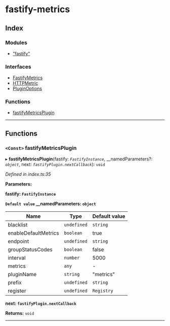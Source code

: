 
#  fastify-metrics

## Index

### Modules

* ["fastify"](modules/_fastify_.md)

### Interfaces

* [FastifyMetrics](interfaces/fastifymetrics.md)
* [HTTPMetric](interfaces/httpmetric.md)
* [PluginOptions](interfaces/pluginoptions.md)

### Functions

* [fastifyMetricsPlugin](#fastifymetricsplugin)

---

## Functions

<a id="fastifymetricsplugin"></a>

### `<Const>` fastifyMetricsPlugin

▸ **fastifyMetricsPlugin**(fastify: *`FastifyInstance`*, __namedParameters?: *`object`*, next: *`fastifyPlugin.nextCallback`*): `void`

*Defined in index.ts:35*

**Parameters:**

**fastify: `FastifyInstance`**

**`Default value` __namedParameters: `object`**

| Name | Type | Default value |
| ------ | ------ | ------ |
| blacklist | `undefined` | `string` | `RegExp` | `string`[] | - |
| enableDefaultMetrics | `boolean` | true |
| endpoint | `undefined` | `string` | - |
| groupStatusCodes | `boolean` | false |
| interval | `number` | 5000 |
| metrics | `any` | - |
| pluginName | `string` | &quot;metrics&quot; |
| prefix | `undefined` | `string` | - |
| register | `undefined` | `Registry` | - |

**next: `fastifyPlugin.nextCallback`**

**Returns:** `void`

___

